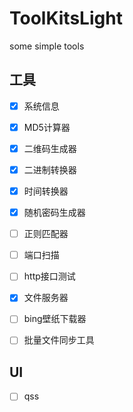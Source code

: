 # ToolKitsLight
some simple tools 

## 工具

- [X] 系统信息
- [X] MD5计算器
- [X] 二维码生成器
- [X] 二进制转换器
- [X] 时间转换器
- [X] 随机密码生成器
- [ ] 正则匹配器
- [ ] 端口扫描
- [ ] http接口测试
- [X] 文件服务器
- [ ] bing壁纸下载器
- [ ] 批量文件同步工具


## UI

- [ ] qss
